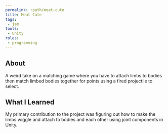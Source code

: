 ```yaml
---
permalink: :path/meat-cute
title: Meat Cute
tags:
 - jam
tools:
 - Unity
roles:
 - programming
---
```


## About
A weird take on a matching game where you have to attach limbs to bodies then match limbed bodies together for points using a fired projectile to select.

## What I Learned
My primary contribution to the project was figuring out how to make the limbs wiggle and attach to bodies and each other using joint components in Unity.